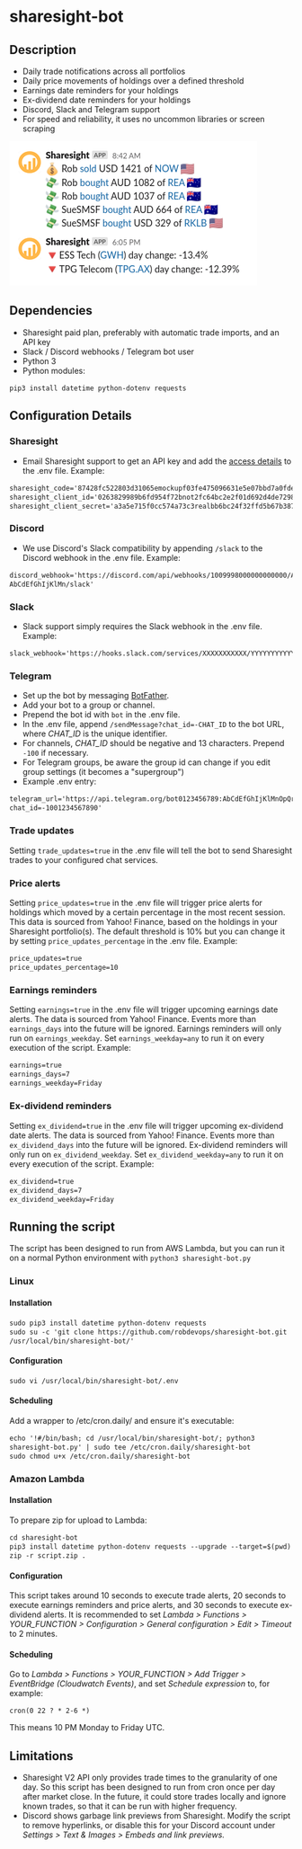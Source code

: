 # sharesight-bot

## Description
* Daily trade notifications across all portfolios
* Daily price movements of holdings over a defined threshold
* Earnings date reminders for your holdings
* Ex-dividend date reminders for your holdings
* Discord, Slack and Telegram support
* For speed and reliability, it uses no uncommon libraries or screen scraping

![screenshot of Slack message](screenshot.png?raw=true "Screenshot of Slack message")



## Dependencies
* Sharesight paid plan, preferably with automatic trade imports, and an API key
* Slack / Discord webhooks / Telegram bot user
* Python 3
* Python modules:
```
pip3 install datetime python-dotenv requests
```

## Configuration Details

### Sharesight
* Email Sharesight support to get an API key and add the [access details](https://portfolio.sharesight.com/oauth_consumers) to the .env file. Example:
```
sharesight_code='87428fc522803d31065emockupf03fe475096631e5e07bbd7a0fde60c4cf25c7'
sharesight_client_id='0263829989b6fd954f72bnot2fc64bc2e2f01d692d4de72986ea808f6e99813f'
sharesight_client_secret='a3a5e715f0cc574a73c3realbb6bc24f32ffd5b67b387244c2c909da779a1478'
```

### Discord
* We use Discord's Slack compatibility by appending `/slack` to the Discord webhook in the .env file. Example:
```
discord_webhook='https://discord.com/api/webhooks/1009998000000000000/AbCdEfGhIjKlMnOpQrStUvWxYz-AbCdEfGhIjKlMn/slack'
```

### Slack
* Slack support simply requires the Slack webhook in the .env file. Example:
```
slack_webhook='https://hooks.slack.com/services/XXXXXXXXXXX/YYYYYYYYYYY/AbCdEfGhIjKlMnOpQrStUvWxYz'
```

### Telegram
* Set up the bot by messaging [BotFather](https://telegram.me/BotFather).
* Add your bot to a group or channel.
* Prepend the bot id with `bot` in the .env file.
* In the .env file, append `/sendMessage?chat_id=-CHAT_ID` to the bot URL, where _CHAT_ID_ is the unique identifier.
* For channels, _CHAT_ID_ should be negative and 13 characters. Prepend `-100` if necessary.
* For Telegram groups, be aware the group id can change if you edit group settings (it becomes a "supergroup")
* Example .env entry:
```
telegram_url='https://api.telegram.org/bot0123456789:AbCdEfGhIjKlMnOpQrStUvWxYz/sendMessage?chat_id=-1001234567890'
```
### Trade updates
Setting `trade_updates=true` in the .env file will tell the bot to send Sharesight trades to your configured chat services.

### Price alerts
Setting `price_updates=true` in the .env file will trigger price alerts for holdings which moved by a certain percentage in the most recent session. This data is sourced from Yahoo! Finance, based on the holdings in your Sharesight portfolio(s). The default threshold is 10% but you can change it by setting `price_updates_percentage` in the .env file. Example:
```
price_updates=true
price_updates_percentage=10
```

### Earnings reminders
Setting `earnings=true` in the .env file will trigger upcoming earnings date alerts. The data is sourced from Yahoo! Finance. Events more than `earnings_days` into the future will be ignored. Earnings reminders will only run on `earnings_weekday`. Set `earnings_weekday=any` to run it on every execution of the script. Example:
```
earnings=true
earnings_days=7
earnings_weekday=Friday
```

### Ex-dividend reminders
Setting `ex_dividend=true` in the .env file will trigger upcoming ex-dividend date alerts. The data is sourced from Yahoo! Finance. Events more than `ex_dividend_days` into the future will be ignored. Ex-dividend reminders will only run on `ex_dividend_weekday`. Set `ex_dividend_weekday=any` to run it on every execution of the script. Example:
```
ex_dividend=true
ex_dividend_days=7
ex_dividend_weekday=Friday
```

## Running the script
The script has been designed to run from AWS Lambda, but you can run it on a normal Python environment with `python3 sharesight-bot.py`


### Linux
#### Installation
```
sudo pip3 install datetime python-dotenv requests
sudo su -c 'git clone https://github.com/robdevops/sharesight-bot.git /usr/local/bin/sharesight-bot/'
```

#### Configuration
```
sudo vi /usr/local/bin/sharesight-bot/.env
```

#### Scheduling
Add a wrapper to /etc/cron.daily/ and ensure it's executable:
```
echo '!#/bin/bash; cd /usr/local/bin/sharesight-bot/; python3 sharesight-bot.py' | sudo tee /etc/cron.daily/sharesight-bot
sudo chmod u+x /etc/cron.daily/sharesight-bot
```

### Amazon Lambda
#### Installation
To prepare zip for upload to Lambda:
```
cd sharesight-bot
pip3 install datetime python-dotenv requests --upgrade --target=$(pwd)
zip -r script.zip .
```

#### Configuration
This script takes around 10 seconds to execute trade alerts, 20 seconds to execute earnings reminders and price alerts, and  30 seconds to execute ex-dividend alerts. It is recommended to set _Lambda > Functions > YOUR_FUNCTION > Configuration > General configuration > Edit > Timeout_ to 2 minutes.

#### Scheduling
Go to _Lambda > Functions > YOUR_FUNCTION > Add Trigger > EventBridge (Cloudwatch Events)_, and set _Schedule expression_ to, for example:
```
cron(0 22 ? * 2-6 *)
```
This means 10 PM Monday to Friday UTC.



## Limitations
* Sharesight V2 API only provides trade times to the granularity of one day. So this script has been designed to run from cron once per day after market close. In the future, it could store trades locally and ignore known trades, so that it can be run with higher frequency.
* Discord shows garbage link previews from Sharesight. Modify the script to remove hyperlinks, or disable this for your Discord account under _Settings > Text & Images > Embeds and link previews._
